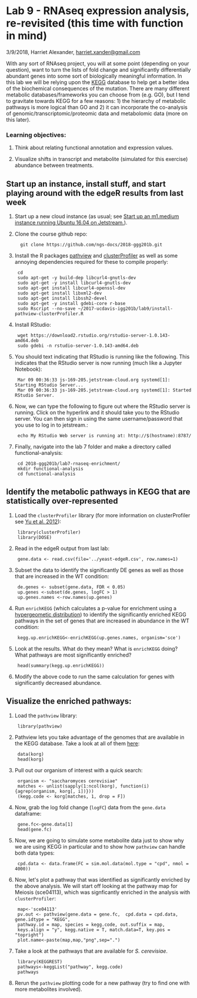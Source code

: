 # Lab 9 - RNAseq expression analysis, re-revisited (this time with function in mind)

3/9/2018, Harriet Alexander, harriet.xander@gmail.com


With any sort of RNAseq project, you will at some point (depending on your question), want to turn the lists of fold change and significantly differentially abundant genes into some sort of biologically meaningful information. In this lab we will be relying upon the [KEGG](http://www.genome.jp/kegg/pathway.html) database to help get a better idea of the biochemical consequences of the mutation. There are many different metabolic databases/frameworks you can choose from (e.g. GO), but I tend to gravitate towards KEGG for a few reasons: 1) the hierarchy of metabolic pathways is more logical than GO and 2) it can incorporate the co-analysis of genomic/transcriptomic/proteomic data and metabolomic data (more on this later).

### Learning objectives:

1. Think about relating functional annotation and expression values.

2. Visualize shifts in transcript and metabolite (simulated for this exercise) abundance between treatments.

## Start up an instance, install stuff, and start playing around with the edgeR results from last week

1. Start up a new cloud instance (as usual; see [Start up an m1.medium instance running Ubuntu 16.04 on Jetstream.](../lab1-jetstream/boot.md)).

3. Clone the course github repo:

         git clone https://github.com/ngs-docs/2018-ggg201b.git

4. Install the R packages [pathview](https://bioconductor.org/packages/release/bioc/html/pathview.html) and [clusterProfiler](https://bioconductor.org/packages/release/bioc/vignettes/clusterProfiler/inst/doc/clusterProfiler.html#kegg-over-representation-test) as well as some annoying dependencies required for these to compile properly:

        cd
        sudo apt-get -y build-dep libcurl4-gnutls-dev
        sudo apt-get -y install libcurl4-gnutls-dev
        sudo apt-get install libcurl4-openssl-dev
        sudo apt-get install libxml2-dev
        sudo apt-get install libssh2-devel
        sudo apt-get -y install gdebi-core r-base
        sudo Rscript --no-save ~/2017-ucdavis-igg201b/lab9/install-pathview-clusterProfiler.R

4. Install RStudio:

        wget https://download2.rstudio.org/rstudio-server-1.0.143-amd64.deb
        sudo gdebi -n rstudio-server-1.0.143-amd64.deb   

4. You should text indicating that RStudio is running like the following. This indicates that the RStudio server is now running (much like a Jupyter Notebook):

        Mar 09 00:36:33 js-169-205.jetstream-cloud.org systemd[1]: Starting RStudio Server...
        Mar 09 00:36:33 js-169-205.jetstream-cloud.org systemd[1]: Started RStudio Server.

4. Now, we can type the following to figure out where the RStudio server is running. Click on the hyperlink and it should take you to the RStudio server. You can then sign in using the same username/password that you use to log in to jetstream.:

        echo My RStudio Web server is running at: http://$(hostname):8787/

4. Finally, navigate into the lab 7 folder and make a directory called functional-analysis:

        cd 2018-ggg201b/lab7-rnaseq-enrichment/
        mkdir functional-analysis
        cd functional-analysis

## Identify the metabolic pathways in KEGG that are statistically over-represented

1. Load the `clusterProfiler` library (for more information on clusterProfiler see [Yu et al. 2012](https://www.ncbi.nlm.nih.gov/pmc/articles/PMC3339379/)):

        library(clusterProfiler)
        library(DOSE)

2. Read in the edgeR output from last lab:

        gene.data <- read.csv(file='../yeast-edgeR.csv', row.names=1)

3. Subset the data to identify the significantly DE genes as well as those that are increased in the WT condition:

        de.genes <- subset(gene.data, FDR < 0.05)
        up.genes <-subset(de.genes, logFC > 1)
        up.genes.names <-row.names(up.genes)

4. Run `enrichKEGG` (which calculates a p-value for enrichment using a [hypergeometic distribution](https://en.wikipedia.org/wiki/Hypergeometric_distribution)) to identify the significantly enriched KEGG pathways in the set of genes that are increased in abundance in the WT condition:  

        kegg.up.enrichKEGG<-enrichKEGG(up.genes.names, organism='sce')

5. Look at the results. What do they mean? What is `enrichKEGG` doing? What pathways are most significantly enriched?

        head(summary(kegg.up.enrichKEGG))

6. Modify the above code to run the same calculation for genes with significantly decreased abundance.

## Visualize the enriched pathways:

1. Load the `pathview` library:

        library(pathview)

1. Pathview lets you take advantage of the genomes that are available in the KEGG database. Take a look at all of them [here](http://www.genome.jp/kegg/catalog/org_list.html):

        data(korg)
        head(korg)

2. Pull out our organism of interest with a quick search:

        organism <- "saccharomyces cerevisiae"
        matches <- unlist(sapply(1:ncol(korg), function(i) {agrep(organism, korg[, i])}))
        (kegg.code <- korg[matches, 1, drop = F])

3. Now, grab the log fold change (`logFC`) data from the `gene.data` dataframe:

        gene.fc<-gene.data[1]
        head(gene.fc)

4. Now, we are going to simulate some metabolite data just to show why we are using KEGG in particular and to show how `pathview` can handle both data types:

        cpd.data <- data.frame(FC = sim.mol.data(mol.type = "cpd", nmol = 4000))

5. Now, let's plot a pathway that was identified as significantly enriched by the above analysis. We will start off looking at the pathway map for Meiosis (sce04113), which was signficantly enriched in the analysis with `clusterProfiler`:

        map<-'sce04113'
        pv.out <- pathview(gene.data = gene.fc,  cpd.data = cpd.data, gene.idtype = "KEGG",
        pathway.id = map, species = kegg.code, out.suffix = map,
        keys.align = "y", kegg.native = T, match.data=T, key.pos = "topright")
        plot.name<-paste(map,map,"png",sep=".")

6. Take a look at the pathways that are available for _S. cerevisiae_.

        library(KEGGREST)
        pathways<-keggList("pathway", kegg.code)
        pathways

7. Rerun the `pathview` plotting code for a new pathway (try to find one with more metabolites involved).
